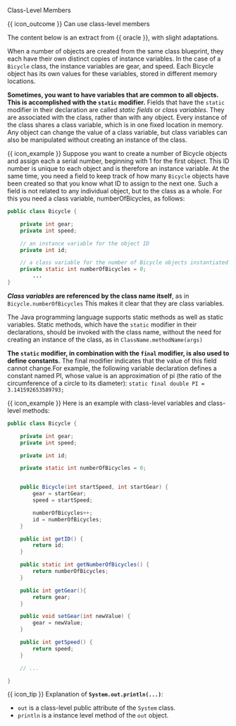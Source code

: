 <span id="title">Class-Level Members</span>

<span id="prereqs"></span>

<span id="outcomes">{{ icon_outcome }} Can use class-level members</span>

<div id="body">

The content below is an extract from {{ oracle }}, with slight adaptations.

<div class="indented">

When a number of objects are created from the same class blueprint, they each have their own distinct copies of instance variables. In the case of a `Bicycle` class, the instance variables are gear, and speed. Each Bicycle object has its own values for these variables, stored in different memory locations.

**Sometimes, you want to have variables that are common to all objects. This is accomplished with the `static` modifier.** Fields that have the `static` modifier in their declaration are called _static fields_ or _class variables_. They are associated with the class, rather than with any object. Every instance of the class shares a class variable, which is in one fixed location in memory. Any object can change the value of a class variable, but class variables can also be manipulated without creating an instance of the class.

<box>

{{ icon_example }} Suppose you want to create a number of Bicycle objects and assign each a serial number, beginning with 1 for the first object. This ID number is unique to each object and is therefore an instance variable. At the same time, you need a field to keep track of how many `Bicycle` objects have been created so that you know what ID to assign to the next one. Such a field is not related to any individual object, but to the class as a whole. For this you need a class variable, numberOfBicycles, as follows:

```java
public class Bicycle {

    private int gear;
    private int speed;

    // an instance variable for the object ID
    private int id;

    // a class variable for the number of Bicycle objects instantiated
    private static int numberOfBicycles = 0;
        ...
}
```
</box>


**_Class variables_ are referenced by the class name itself**, as in `Bicycle.numberOfBicycles` This makes it clear that they are class variables.

The Java programming language supports static methods as well as static variables. Static methods, which have the `static` modifier in their declarations, should be invoked with the class name, without the need for creating an instance of the class, as in `ClassName.methodName(args)`

**The `static` modifier, in combination with the `final` modifier, is also used to define constants.** The final modifier indicates that the value of this field cannot change.For example, the following variable declaration defines a constant named PI, whose value is an approximation of pi (the ratio of the circumference of a circle to its diameter):
`static final double PI = 3.141592653589793;`

<box>

{{ icon_example }} Here is an example with class-level variables and class-level methods:

```java
public class Bicycle {

    private int gear;
    private int speed;

    private int id;

    private static int numberOfBicycles = 0;


    public Bicycle(int startSpeed, int startGear) {
        gear = startGear;
        speed = startSpeed;

        numberOfBicycles++;
        id = numberOfBicycles;
    }

    public int getID() {
        return id;
    }

    public static int getNumberOfBicycles() {
        return numberOfBicycles;
    }

    public int getGear(){
        return gear;
    }

    public void setGear(int newValue) {
        gear = newValue;
    }

    public int getSpeed() {
        return speed;
    }

    // ...

}
```
</box>

</div>

<tip-box>

{{ icon_tip }} Explanation of **`System.out.println(...)`**:

* `out` is a class-level public attribute of the `System` class.
* `println` is a instance level method of the `out` object.

</tip-box>



</div>

<div id="extras">
  <include src="exercisesPanel.md" boilerplate />
</div>